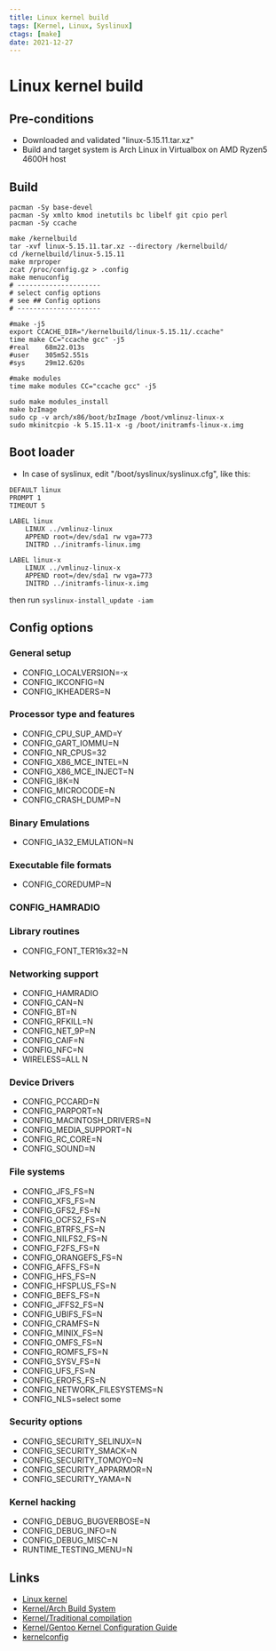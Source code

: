 ```yaml
---
title: Linux kernel build 
tags: [Kernel, Linux, Syslinux]
ctags: [make]
date: 2021-12-27
---
```


# Linux kernel build

## Pre-conditions

- Downloaded and validated "linux-5.15.11.tar.xz"
- Build and target system is Arch Linux in Virtualbox on AMD Ryzen5 4600H host

## Build

```shell
pacman -Sy base-devel
pacman -Sy xmlto kmod inetutils bc libelf git cpio perl
pacman -Sy ccache

make /kernelbuild
tar -xvf linux-5.15.11.tar.xz --directory /kernelbuild/
cd /kernelbuild/linux-5.15.11
make mrproper
zcat /proc/config.gz > .config
make menuconfig
# ---------------------
# select config options
# see ## Config options
# ---------------------

#make -j5
export CCACHE_DIR="/kernelbuild/linux-5.15.11/.ccache"
time make CC="ccache gcc" -j5
#real    68m22.013s
#user    305m52.551s
#sys     29m12.620s

#make modules
time make modules CC="ccache gcc" -j5

sudo make modules_install
make bzImage
sudo cp -v arch/x86/boot/bzImage /boot/vmlinuz-linux-x
sudo mkinitcpio -k 5.15.11-x -g /boot/initramfs-linux-x.img
```

## Boot loader

- In case of syslinux, edit "/boot/syslinux/syslinux.cfg", like this:

```text
DEFAULT linux
PROMPT 1
TIMEOUT 5

LABEL linux
    LINUX ../vmlinuz-linux
    APPEND root=/dev/sda1 rw vga=773
    INITRD ../initramfs-linux.img

LABEL linux-x
    LINUX ../vmlinuz-linux-x
    APPEND root=/dev/sda1 rw vga=773
    INITRD ../initramfs-linux-x.img
```

then run `syslinux-install_update -iam`

## Config options

### General setup

- CONFIG_LOCALVERSION=-x
- CONFIG_IKCONFIG=N
- CONFIG_IKHEADERS=N

### Processor type and features

- CONFIG_CPU_SUP_AMD=Y
- CONFIG_GART_IOMMU=N
- CONFIG_NR_CPUS=32
- CONFIG_X86_MCE_INTEL=N
- CONFIG_X86_MCE_INJECT=N
- CONFIG_I8K=N
- CONFIG_MICROCODE=N
- CONFIG_CRASH_DUMP=N

### Binary Emulations

- CONFIG_IA32_EMULATION=N

### Executable file formats

- CONFIG_COREDUMP=N

### CONFIG_HAMRADIO

### Library routines

- CONFIG_FONT_TER16x32=N

### Networking support

- CONFIG_HAMRADIO
- CONFIG_CAN=N
- CONFIG_BT=N
- CONFIG_RFKILL=N
- CONFIG_NET_9P=N
- CONFIG_CAIF=N
- CONFIG_NFC=N
- WIRELESS=ALL N

### Device Drivers

- CONFIG_PCCARD=N
- CONFIG_PARPORT=N
- CONFIG_MACINTOSH_DRIVERS=N
- CONFIG_MEDIA_SUPPORT=N
- CONFIG_RC_CORE=N
- CONFIG_SOUND=N

### File systems

- CONFIG_JFS_FS=N
- CONFIG_XFS_FS=N
- CONFIG_GFS2_FS=N
- CONFIG_OCFS2_FS=N
- CONFIG_BTRFS_FS=N
- CONFIG_NILFS2_FS=N
- CONFIG_F2FS_FS=N
- CONFIG_ORANGEFS_FS=N
- CONFIG_AFFS_FS=N
- CONFIG_HFS_FS=N
- CONFIG_HFSPLUS_FS=N
- CONFIG_BEFS_FS=N
- CONFIG_JFFS2_FS=N
- CONFIG_UBIFS_FS=N
- CONFIG_CRAMFS=N
- CONFIG_MINIX_FS=N
- CONFIG_OMFS_FS=N
- CONFIG_ROMFS_FS=N
- CONFIG_SYSV_FS=N
- CONFIG_UFS_FS=N
- CONFIG_EROFS_FS=N
- CONFIG_NETWORK_FILESYSTEMS=N
- CONFIG_NLS=select some

### Security options

- CONFIG_SECURITY_SELINUX=N
- CONFIG_SECURITY_SMACK=N
- CONFIG_SECURITY_TOMOYO=N
- CONFIG_SECURITY_APPARMOR=N
- CONFIG_SECURITY_YAMA=N

### Kernel hacking

- CONFIG_DEBUG_BUGVERBOSE=N
- CONFIG_DEBUG_INFO=N
- CONFIG_DEBUG_MISC=N
- RUNTIME_TESTING_MENU=N

## Links

- [Linux kernel](/linux-kernel)
- [Kernel/Arch Build System](https://wiki.archlinux.org/title/Kernel/Arch_Build_System)
- [Kernel/Traditional compilation](https://wiki.archlinux.org/title/Kernel/Traditional_compilation)
- [Kernel/Gentoo Kernel Configuration Guide](https://wiki.gentoo.org/wiki/Kernel/Gentoo_Kernel_Configuration_Guide)
- [kernelconfig](https://www.kernelconfig.io/index.html)